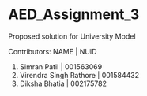 # AED_Assignment_3
Proposed solution for University Model

Contributors:
NAME            | NUID
1. Simran Patil | 001563069
2. Virendra Singh Rathore | 001584432
3. Diksha Bhatia | 002175782

